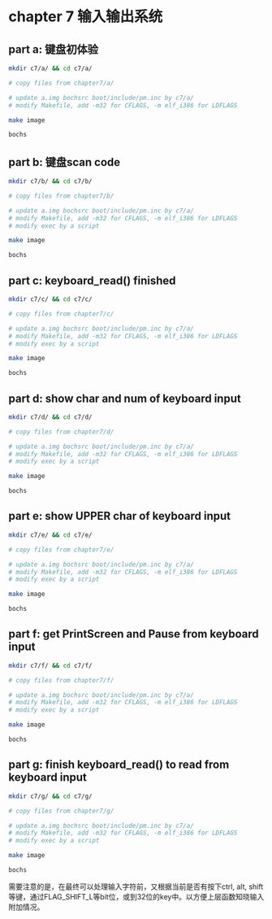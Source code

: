 # chapter 7 输入输出系统

## part a: 键盘初体验

```bash
mkdir c7/a/ && cd c7/a/

# copy files from chapter7/a/

# update a.img bochsrc boot/include/pm.inc by c7/a/
# modify Makefile, add -m32 for CFLAGS, -m elf_i386 for LDFLAGS

make image

bochs

```

## part b: 键盘scan code

```bash
mkdir c7/b/ && cd c7/b/

# copy files from chapter7/b/

# update a.img bochsrc boot/include/pm.inc by c7/a/
# modify Makefile, add -m32 for CFLAGS, -m elf_i386 for LDFLAGS
# modify exec by a script

make image

bochs

```

## part c: keyboard_read() finished

```bash
mkdir c7/c/ && cd c7/c/

# copy files from chapter7/c/

# update a.img bochsrc boot/include/pm.inc by c7/a/
# modify Makefile, add -m32 for CFLAGS, -m elf_i386 for LDFLAGS
# modify exec by a script

make image

bochs

```

## part d: show char and num of keyboard input

```bash
mkdir c7/d/ && cd c7/d/

# copy files from chapter7/d/

# update a.img bochsrc boot/include/pm.inc by c7/a/
# modify Makefile, add -m32 for CFLAGS, -m elf_i386 for LDFLAGS
# modify exec by a script

make image

bochs

```

## part e: show UPPER char of keyboard input

```bash
mkdir c7/e/ && cd c7/e/

# copy files from chapter7/e/

# update a.img bochsrc boot/include/pm.inc by c7/a/
# modify Makefile, add -m32 for CFLAGS, -m elf_i386 for LDFLAGS
# modify exec by a script

make image

bochs

```

## part f: get PrintScreen and Pause from keyboard input

```bash
mkdir c7/f/ && cd c7/f/

# copy files from chapter7/f/

# update a.img bochsrc boot/include/pm.inc by c7/a/
# modify Makefile, add -m32 for CFLAGS, -m elf_i386 for LDFLAGS
# modify exec by a script

make image

bochs

```


## part g: finish keyboard_read() to read from keyboard input

```bash
mkdir c7/g/ && cd c7/g/

# copy files from chapter7/g/

# update a.img bochsrc boot/include/pm.inc by c7/a/
# modify Makefile, add -m32 for CFLAGS, -m elf_i386 for LDFLAGS
# modify exec by a script

make image

bochs

```
需要注意的是，在最终可以处理输入字符前，又根据当前是否有按下ctrl, alt, shift等键，通过FLAG_SHIFT_L等bit位，或到32位的key中。以方便上层函数知晓输入附加情况。



